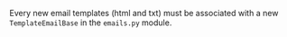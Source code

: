 Every new email templates (html and txt) must be associated with a new `TemplateEmailBase` in the `emails.py` module.
